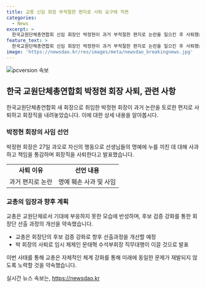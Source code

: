 ```yaml
---
title: 교총 신임 회장 부적절한 편지로 사퇴 요구에 직면
categories:
  - News
excerpt: >
  한국교원단체총연합회 신임 회장인 박정현이 과거 부적절한 편지로 논란을 일으킨 후 사퇴했습니다. 박 회장은 오늘(27일) 사과하고 책임을 통감하며 사퇴했으며, 교총은 후보 검증을 강화하여 이같은 일이 재발하지 않도록 하겠다고 밝혔습니다. 박 회장의 사퇴로 인해 차기 회장단이 선출될 때까지 수석부회장이 직무를 대행하게 될 것입니다. 2013년 제자에게 보낸 부적절한 편지 사건이 재조명되면서 논란이 일었습니다.
feature_text: >
  한국교원단체총연합회 신임 회장인 박정현이 과거 부적절한 편지로 논란을 일으킨 후 사퇴했습니다. 박 회장은 오늘(27일) 사과하고 책임을 통감하며 사퇴했으며, 교총은 후보 검증을 강화하여 이같은 일이 재발하지 않도록 하겠다고 밝혔습니다. 박 회장의 사퇴로 인해 차기 회장단이 선출될 때까지 수석부회장이 직무를 대행하게 될 것입니다. 2013년 제자에게 보낸 부적절한 편지 사건이 재조명되면서 논란이 일었습니다.
image: 'https://newsdao.kr/res/images/meta/newsdao_breakingnews.jpg'
---
```


<p><img src="https://newsdao.kr/res/images/meta/newsdao_breakingnews.jpg" alt="pcversion 속보" /></p>

<h2 data-ke-size="size26">한국 교원단체총연합회 박정현 회장 사퇴, 관련 사항</h2>

<p data-ke-size="size16">한국교원단체총연합회 새 회장으로 취임한 박정현 회장이 과거 논란을 토로한 편지로 사퇴하고 회장직을 내려놓았습니다. 이에 대한 상세 내용을 알아봅시다.</p>

<h3>박정현 회장의 사임 선언</h3>

<p data-ke-size="size16">박정현 회장은 27일 과오로 자신의 행동으로 선생님들의 명예에 누를 끼친 데 대해 사과하고 책임을 통감하며 회장직을 사퇴한다고 발표했습니다.</p>

<table>
    <tr>
        <td style="text-align: center; height: 17px;"><b>사퇴 이유</b></td>
        <td style="text-align: center; height: 17px;"><b>선언 내용</b></td>
    </tr>
    <tr>
        <td style="text-align: center; height: 17px;">과거 편지로 논란</td>
        <td style="text-align: center; height: 17px;">명예 훼손 사과 및 사임</td>
    </tr>
</table>

<h3>교총의 입장과 향후 계획</h3>

<p data-ke-size="size16">교총은 교원단체로서 기대에 부응하지 못한 모습에 반성하며, 후보 검증 강화를 통한 회장단 선출 과정의 개선을 약속했습니다.</p>

<ul>
    <li>교총은 회장단의 후보 검증 강화로 향후 선출과정을 개선할 예정</li>
    <li>박 회장의 사퇴로 임시 체제인 문태혁 수석부회장 직무대행이 이끌 것으로 발표</li>
</ul>

<p data-ke-size="size16">이번 사태를 통해 교총은 자체적인 체계 강화를 통해 미래에 동일한 문제가 재발되지 않도록 노력할 것을 약속했습니다.</p>
실시간 뉴스 속보는, <a href="https://newsdao.kr" rel="dofollow">https://newsdao.kr</a>


